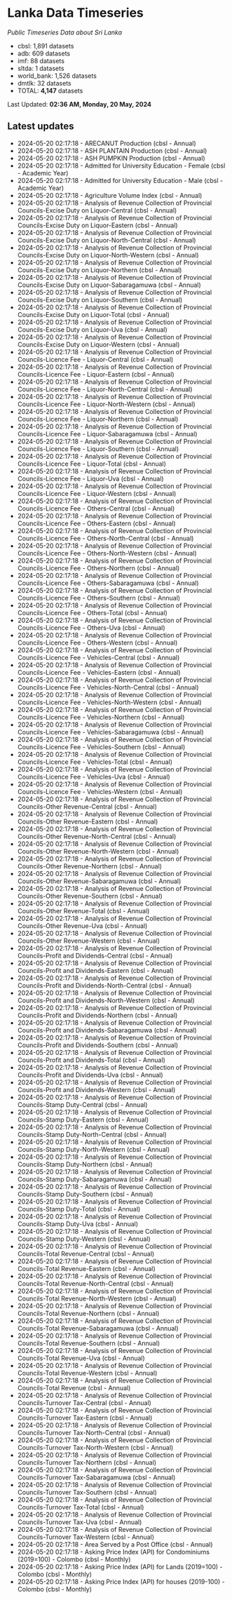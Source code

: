 # Lanka Data Timeseries
*Public Timeseries Data about Sri Lanka*

* cbsl: 1,891 datasets
* adb: 609 datasets
* imf: 88 datasets
* sltda: 1 datasets
* world_bank: 1,526 datasets
* dmtlk: 32 datasets
* TOTAL: **4,147** datasets

Last Updated: **02:36 AM, Monday, 20 May, 2024**

## Latest updates

* 2024-05-20 02:17:18 - ARECANUT Production (cbsl - Annual)
* 2024-05-20 02:17:18 - ASH PLANTAIN Production (cbsl - Annual)
* 2024-05-20 02:17:18 - ASH PUMPKIN Production (cbsl - Annual)
* 2024-05-20 02:17:18 - Admitted for University Education - Female (cbsl - Academic Year)
* 2024-05-20 02:17:18 - Admitted for University Education - Male (cbsl - Academic Year)
* 2024-05-20 02:17:18 - Agriculture Volume Index (cbsl - Annual)
* 2024-05-20 02:17:18 - Analysis of Revenue Collection of Provincial Councils-Excise Duty on Liquor-Central (cbsl - Annual)
* 2024-05-20 02:17:18 - Analysis of Revenue Collection of Provincial Councils-Excise Duty on Liquor-Eastern (cbsl - Annual)
* 2024-05-20 02:17:18 - Analysis of Revenue Collection of Provincial Councils-Excise Duty on Liquor-North-Central (cbsl - Annual)
* 2024-05-20 02:17:18 - Analysis of Revenue Collection of Provincial Councils-Excise Duty on Liquor-North-Western (cbsl - Annual)
* 2024-05-20 02:17:18 - Analysis of Revenue Collection of Provincial Councils-Excise Duty on Liquor-Northern (cbsl - Annual)
* 2024-05-20 02:17:18 - Analysis of Revenue Collection of Provincial Councils-Excise Duty on Liquor-Sabaragamuwa (cbsl - Annual)
* 2024-05-20 02:17:18 - Analysis of Revenue Collection of Provincial Councils-Excise Duty on Liquor-Southern (cbsl - Annual)
* 2024-05-20 02:17:18 - Analysis of Revenue Collection of Provincial Councils-Excise Duty on Liquor-Total (cbsl - Annual)
* 2024-05-20 02:17:18 - Analysis of Revenue Collection of Provincial Councils-Excise Duty on Liquor-Uva (cbsl - Annual)
* 2024-05-20 02:17:18 - Analysis of Revenue Collection of Provincial Councils-Excise Duty on Liquor-Western (cbsl - Annual)
* 2024-05-20 02:17:18 - Analysis of Revenue Collection of Provincial Councils-Licence Fee - Liquor-Central (cbsl - Annual)
* 2024-05-20 02:17:18 - Analysis of Revenue Collection of Provincial Councils-Licence Fee - Liquor-Eastern (cbsl - Annual)
* 2024-05-20 02:17:18 - Analysis of Revenue Collection of Provincial Councils-Licence Fee - Liquor-North-Central (cbsl - Annual)
* 2024-05-20 02:17:18 - Analysis of Revenue Collection of Provincial Councils-Licence Fee - Liquor-North-Western (cbsl - Annual)
* 2024-05-20 02:17:18 - Analysis of Revenue Collection of Provincial Councils-Licence Fee - Liquor-Northern (cbsl - Annual)
* 2024-05-20 02:17:18 - Analysis of Revenue Collection of Provincial Councils-Licence Fee - Liquor-Sabaragamuwa (cbsl - Annual)
* 2024-05-20 02:17:18 - Analysis of Revenue Collection of Provincial Councils-Licence Fee - Liquor-Southern (cbsl - Annual)
* 2024-05-20 02:17:18 - Analysis of Revenue Collection of Provincial Councils-Licence Fee - Liquor-Total (cbsl - Annual)
* 2024-05-20 02:17:18 - Analysis of Revenue Collection of Provincial Councils-Licence Fee - Liquor-Uva (cbsl - Annual)
* 2024-05-20 02:17:18 - Analysis of Revenue Collection of Provincial Councils-Licence Fee - Liquor-Western (cbsl - Annual)
* 2024-05-20 02:17:18 - Analysis of Revenue Collection of Provincial Councils-Licence Fee - Others-Central (cbsl - Annual)
* 2024-05-20 02:17:18 - Analysis of Revenue Collection of Provincial Councils-Licence Fee - Others-Eastern (cbsl - Annual)
* 2024-05-20 02:17:18 - Analysis of Revenue Collection of Provincial Councils-Licence Fee - Others-North-Central (cbsl - Annual)
* 2024-05-20 02:17:18 - Analysis of Revenue Collection of Provincial Councils-Licence Fee - Others-North-Western (cbsl - Annual)
* 2024-05-20 02:17:18 - Analysis of Revenue Collection of Provincial Councils-Licence Fee - Others-Northern (cbsl - Annual)
* 2024-05-20 02:17:18 - Analysis of Revenue Collection of Provincial Councils-Licence Fee - Others-Sabaragamuwa (cbsl - Annual)
* 2024-05-20 02:17:18 - Analysis of Revenue Collection of Provincial Councils-Licence Fee - Others-Southern (cbsl - Annual)
* 2024-05-20 02:17:18 - Analysis of Revenue Collection of Provincial Councils-Licence Fee - Others-Total (cbsl - Annual)
* 2024-05-20 02:17:18 - Analysis of Revenue Collection of Provincial Councils-Licence Fee - Others-Uva (cbsl - Annual)
* 2024-05-20 02:17:18 - Analysis of Revenue Collection of Provincial Councils-Licence Fee - Others-Western (cbsl - Annual)
* 2024-05-20 02:17:18 - Analysis of Revenue Collection of Provincial Councils-Licence Fee - Vehicles-Central (cbsl - Annual)
* 2024-05-20 02:17:18 - Analysis of Revenue Collection of Provincial Councils-Licence Fee - Vehicles-Eastern (cbsl - Annual)
* 2024-05-20 02:17:18 - Analysis of Revenue Collection of Provincial Councils-Licence Fee - Vehicles-North-Central (cbsl - Annual)
* 2024-05-20 02:17:18 - Analysis of Revenue Collection of Provincial Councils-Licence Fee - Vehicles-North-Western (cbsl - Annual)
* 2024-05-20 02:17:18 - Analysis of Revenue Collection of Provincial Councils-Licence Fee - Vehicles-Northern (cbsl - Annual)
* 2024-05-20 02:17:18 - Analysis of Revenue Collection of Provincial Councils-Licence Fee - Vehicles-Sabaragamuwa (cbsl - Annual)
* 2024-05-20 02:17:18 - Analysis of Revenue Collection of Provincial Councils-Licence Fee - Vehicles-Southern (cbsl - Annual)
* 2024-05-20 02:17:18 - Analysis of Revenue Collection of Provincial Councils-Licence Fee - Vehicles-Total (cbsl - Annual)
* 2024-05-20 02:17:18 - Analysis of Revenue Collection of Provincial Councils-Licence Fee - Vehicles-Uva (cbsl - Annual)
* 2024-05-20 02:17:18 - Analysis of Revenue Collection of Provincial Councils-Licence Fee - Vehicles-Western (cbsl - Annual)
* 2024-05-20 02:17:18 - Analysis of Revenue Collection of Provincial Councils-Other Revenue-Central (cbsl - Annual)
* 2024-05-20 02:17:18 - Analysis of Revenue Collection of Provincial Councils-Other Revenue-Eastern (cbsl - Annual)
* 2024-05-20 02:17:18 - Analysis of Revenue Collection of Provincial Councils-Other Revenue-North-Central (cbsl - Annual)
* 2024-05-20 02:17:18 - Analysis of Revenue Collection of Provincial Councils-Other Revenue-North-Western (cbsl - Annual)
* 2024-05-20 02:17:18 - Analysis of Revenue Collection of Provincial Councils-Other Revenue-Northern (cbsl - Annual)
* 2024-05-20 02:17:18 - Analysis of Revenue Collection of Provincial Councils-Other Revenue-Sabaragamuwa (cbsl - Annual)
* 2024-05-20 02:17:18 - Analysis of Revenue Collection of Provincial Councils-Other Revenue-Southern (cbsl - Annual)
* 2024-05-20 02:17:18 - Analysis of Revenue Collection of Provincial Councils-Other Revenue-Total (cbsl - Annual)
* 2024-05-20 02:17:18 - Analysis of Revenue Collection of Provincial Councils-Other Revenue-Uva (cbsl - Annual)
* 2024-05-20 02:17:18 - Analysis of Revenue Collection of Provincial Councils-Other Revenue-Western (cbsl - Annual)
* 2024-05-20 02:17:18 - Analysis of Revenue Collection of Provincial Councils-Profit and Dividends-Central (cbsl - Annual)
* 2024-05-20 02:17:18 - Analysis of Revenue Collection of Provincial Councils-Profit and Dividends-Eastern (cbsl - Annual)
* 2024-05-20 02:17:18 - Analysis of Revenue Collection of Provincial Councils-Profit and Dividends-North-Central (cbsl - Annual)
* 2024-05-20 02:17:18 - Analysis of Revenue Collection of Provincial Councils-Profit and Dividends-North-Western (cbsl - Annual)
* 2024-05-20 02:17:18 - Analysis of Revenue Collection of Provincial Councils-Profit and Dividends-Northern (cbsl - Annual)
* 2024-05-20 02:17:18 - Analysis of Revenue Collection of Provincial Councils-Profit and Dividends-Sabaragamuwa (cbsl - Annual)
* 2024-05-20 02:17:18 - Analysis of Revenue Collection of Provincial Councils-Profit and Dividends-Southern (cbsl - Annual)
* 2024-05-20 02:17:18 - Analysis of Revenue Collection of Provincial Councils-Profit and Dividends-Total (cbsl - Annual)
* 2024-05-20 02:17:18 - Analysis of Revenue Collection of Provincial Councils-Profit and Dividends-Uva (cbsl - Annual)
* 2024-05-20 02:17:18 - Analysis of Revenue Collection of Provincial Councils-Profit and Dividends-Western (cbsl - Annual)
* 2024-05-20 02:17:18 - Analysis of Revenue Collection of Provincial Councils-Stamp Duty-Central (cbsl - Annual)
* 2024-05-20 02:17:18 - Analysis of Revenue Collection of Provincial Councils-Stamp Duty-Eastern (cbsl - Annual)
* 2024-05-20 02:17:18 - Analysis of Revenue Collection of Provincial Councils-Stamp Duty-North-Central (cbsl - Annual)
* 2024-05-20 02:17:18 - Analysis of Revenue Collection of Provincial Councils-Stamp Duty-North-Western (cbsl - Annual)
* 2024-05-20 02:17:18 - Analysis of Revenue Collection of Provincial Councils-Stamp Duty-Northern (cbsl - Annual)
* 2024-05-20 02:17:18 - Analysis of Revenue Collection of Provincial Councils-Stamp Duty-Sabaragamuwa (cbsl - Annual)
* 2024-05-20 02:17:18 - Analysis of Revenue Collection of Provincial Councils-Stamp Duty-Southern (cbsl - Annual)
* 2024-05-20 02:17:18 - Analysis of Revenue Collection of Provincial Councils-Stamp Duty-Total (cbsl - Annual)
* 2024-05-20 02:17:18 - Analysis of Revenue Collection of Provincial Councils-Stamp Duty-Uva (cbsl - Annual)
* 2024-05-20 02:17:18 - Analysis of Revenue Collection of Provincial Councils-Stamp Duty-Western (cbsl - Annual)
* 2024-05-20 02:17:18 - Analysis of Revenue Collection of Provincial Councils-Total Revenue-Central (cbsl - Annual)
* 2024-05-20 02:17:18 - Analysis of Revenue Collection of Provincial Councils-Total Revenue-Eastern (cbsl - Annual)
* 2024-05-20 02:17:18 - Analysis of Revenue Collection of Provincial Councils-Total Revenue-North-Central (cbsl - Annual)
* 2024-05-20 02:17:18 - Analysis of Revenue Collection of Provincial Councils-Total Revenue-North-Western (cbsl - Annual)
* 2024-05-20 02:17:18 - Analysis of Revenue Collection of Provincial Councils-Total Revenue-Northern (cbsl - Annual)
* 2024-05-20 02:17:18 - Analysis of Revenue Collection of Provincial Councils-Total Revenue-Sabaragamuwa (cbsl - Annual)
* 2024-05-20 02:17:18 - Analysis of Revenue Collection of Provincial Councils-Total Revenue-Southern (cbsl - Annual)
* 2024-05-20 02:17:18 - Analysis of Revenue Collection of Provincial Councils-Total Revenue-Uva (cbsl - Annual)
* 2024-05-20 02:17:18 - Analysis of Revenue Collection of Provincial Councils-Total Revenue-Western (cbsl - Annual)
* 2024-05-20 02:17:18 - Analysis of Revenue Collection of Provincial Councils-Total Revenue (cbsl - Annual)
* 2024-05-20 02:17:18 - Analysis of Revenue Collection of Provincial Councils-Turnover Tax-Central (cbsl - Annual)
* 2024-05-20 02:17:18 - Analysis of Revenue Collection of Provincial Councils-Turnover Tax-Eastern (cbsl - Annual)
* 2024-05-20 02:17:18 - Analysis of Revenue Collection of Provincial Councils-Turnover Tax-North-Central (cbsl - Annual)
* 2024-05-20 02:17:18 - Analysis of Revenue Collection of Provincial Councils-Turnover Tax-North-Western (cbsl - Annual)
* 2024-05-20 02:17:18 - Analysis of Revenue Collection of Provincial Councils-Turnover Tax-Northern (cbsl - Annual)
* 2024-05-20 02:17:18 - Analysis of Revenue Collection of Provincial Councils-Turnover Tax-Sabaragamuwa (cbsl - Annual)
* 2024-05-20 02:17:18 - Analysis of Revenue Collection of Provincial Councils-Turnover Tax-Southern (cbsl - Annual)
* 2024-05-20 02:17:18 - Analysis of Revenue Collection of Provincial Councils-Turnover Tax-Total (cbsl - Annual)
* 2024-05-20 02:17:18 - Analysis of Revenue Collection of Provincial Councils-Turnover Tax-Uva (cbsl - Annual)
* 2024-05-20 02:17:18 - Analysis of Revenue Collection of Provincial Councils-Turnover Tax-Western (cbsl - Annual)
* 2024-05-20 02:17:18 - Area Served by a Post Office (cbsl - Annual)
* 2024-05-20 02:17:18 - Asking Price Index (API) for Condominiums (2019=100) - Colombo (cbsl - Monthly)
* 2024-05-20 02:17:18 - Asking Price Index (API) for Lands (2019=100) - Colombo (cbsl - Monthly)
* 2024-05-20 02:17:18 - Asking Price Index (API) for houses (2019-100) - Colombo (cbsl - Monthly)
